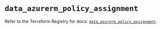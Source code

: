 # `data_azurerm_policy_assignment`

Refer to the Terraform Registry for docs: [`data_azurerm_policy_assignment`](https://registry.terraform.io/providers/hashicorp/azurerm/3.103.0/docs/data-sources/policy_assignment).
